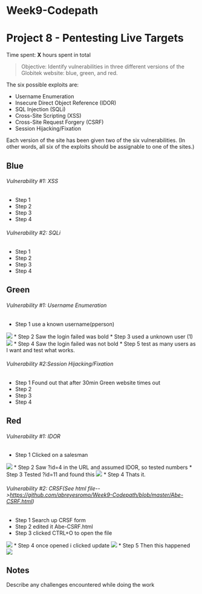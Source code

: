 # Week9-Codepath
# Project 8 - Pentesting Live Targets

Time spent: **X** hours spent in total

> Objective: Identify vulnerabilities in three different versions of the Globitek website: blue, green, and red.

The six possible exploits are:
* Username Enumeration
* Insecure Direct Object Reference (IDOR)
* SQL Injection (SQLi)
* Cross-Site Scripting (XSS)
* Cross-Site Request Forgery (CSRF)
* Session Hijacking/Fixation

Each version of the site has been given two of the six vulnerabilities. (In other words, all six of the exploits should be assignable to one of the sites.)

## Blue

###### Vulnerability #1: XSS
* Step 1
* Step 2
* Step 3
* Step 4

###### Vulnerability #2: SQLi
* Step 1
* Step 2
* Step 3
* Step 4

## Green

###### Vulnerability #1: Username Enumeration
* Step 1 use a known username(pperson)
 <img src="https://github.com/abreyesromo/Week9-Codepath/blob/master/Images/Week9-Green-Vul1-1.png">
* Step 2 Saw the login failed was bold
* Step 3 used a unknown user (1)
 <img src="https://github.com/abreyesromo/Week9-Codepath/blob/master/Images/Week9-Green-Vul1-2.png">
* Step 4 Saw the login failed was not bold
* Step 5 test as many users as I want and test what works.

###### Vulnerability #2:Session Hijacking/Fixation
* Step 1 Found out that after 30min Green website times out
* Step 2
* Step 3
* Step 4

## Red ##

###### Vulnerability #1: IDOR
* Step 1 Clicked on a salesman
 <img src="https://github.com/abreyesromo/Week9-Codepath/blob/master/Images/Week9-RED-Vul1-1.png">
* Step 2 Saw ?id=4 in the URL and assumed IDOR, so tested numbers
* Step 3 Tested ?id=11 and found this
 <img src="https://github.com/abreyesromo/Week9-Codepath/blob/master/Images/Week9-RED-Vul1-1.png">
* Step 4 Thats it.

###### Vulnerability #2: CRSF(See html file-->https://github.com/abreyesromo/Week9-Codepath/blob/master/Abe-CSRF.html)
* Step 1 Search up CRSF form
* Step 2 edited it Abe-CSRF.html
* Step 3 clicked CTRL+O to open the file
 <img src="https://github.com/abreyesromo/Week9-Codepath/blob/master/Images/Week9-RED-Vul2-1.png">
* Step 4 once opened i clicked update
 <img src="https://github.com/abreyesromo/Week9-Codepath/blob/master/Images/Week9-RED-Vul2-2.png">
* Step 5 Then this happened
 <img src="https://github.com/abreyesromo/Week9-Codepath/blob/master/Images/Week9-RED-Vul2-3.png">

## Notes

Describe any challenges encountered while doing the work

